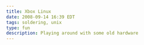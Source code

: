 ```yaml
---
title: Xbox Linux
date: 2008-09-14 16:39 EDT
tags: soldering, unix
type: fun
description: Playing around with some old hardware
---
```


